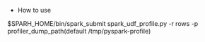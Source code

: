 * How to use

$SPARH_HOME/bin/spark_submit spark_udf_profile.py -r rows -p
profiler_dump_path(default /tmp/pyspark-profile)
